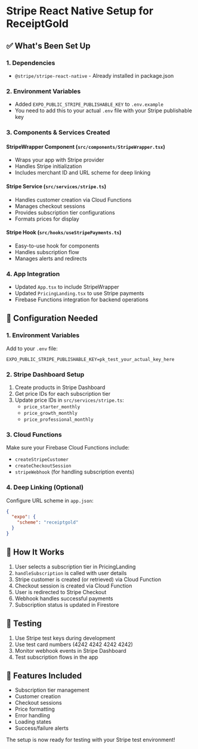 # Stripe React Native Setup for ReceiptGold

## ✅ What's Been Set Up

### 1. Dependencies
- `@stripe/stripe-react-native` - Already installed in package.json

### 2. Environment Variables
- Added `EXPO_PUBLIC_STRIPE_PUBLISHABLE_KEY` to `.env.example`
- You need to add this to your actual `.env` file with your Stripe publishable key

### 3. Components & Services Created

#### StripeWrapper Component (`src/components/StripeWrapper.tsx`)
- Wraps your app with Stripe provider
- Handles Stripe initialization
- Includes merchant ID and URL scheme for deep linking

#### Stripe Service (`src/services/stripe.ts`)
- Handles customer creation via Cloud Functions
- Manages checkout sessions
- Provides subscription tier configurations
- Formats prices for display

#### Stripe Hook (`src/hooks/useStripePayments.ts`)
- Easy-to-use hook for components
- Handles subscription flow
- Manages alerts and redirects

### 4. App Integration
- Updated `App.tsx` to include StripeWrapper
- Updated `PricingLanding.tsx` to use Stripe payments
- Firebase Functions integration for backend operations

## 🔧 Configuration Needed

### 1. Environment Variables
Add to your `.env` file:
```env
EXPO_PUBLIC_STRIPE_PUBLISHABLE_KEY=pk_test_your_actual_key_here
```

### 2. Stripe Dashboard Setup
1. Create products in Stripe Dashboard
2. Get price IDs for each subscription tier
3. Update price IDs in `src/services/stripe.ts`:
   - `price_starter_monthly`
   - `price_growth_monthly` 
   - `price_professional_monthly`

### 3. Cloud Functions
Make sure your Firebase Cloud Functions include:
- `createStripeCustomer`
- `createCheckoutSession`
- `stripeWebhook` (for handling subscription events)

### 4. Deep Linking (Optional)
Configure URL scheme in `app.json`:
```json
{
  "expo": {
    "scheme": "receiptgold"
  }
}
```

## 🚀 How It Works

1. User selects a subscription tier in PricingLanding
2. `handleSubscription` is called with user details
3. Stripe customer is created (or retrieved) via Cloud Function
4. Checkout session is created via Cloud Function
5. User is redirected to Stripe Checkout
6. Webhook handles successful payments
7. Subscription status is updated in Firestore

## 🧪 Testing

1. Use Stripe test keys during development
2. Use test card numbers (4242 4242 4242 4242)
3. Monitor webhook events in Stripe Dashboard
4. Test subscription flows in the app

## 📱 Features Included

- Subscription tier management
- Customer creation
- Checkout sessions
- Price formatting
- Error handling
- Loading states
- Success/failure alerts

The setup is now ready for testing with your Stripe test environment!
